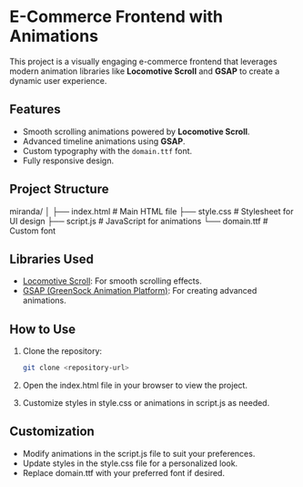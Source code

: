 # E-Commerce Frontend with Animations

This project is a visually engaging e-commerce frontend that leverages modern animation libraries like **Locomotive Scroll** and **GSAP** to create a dynamic user experience.

## Features

- Smooth scrolling animations powered by **Locomotive Scroll**.
- Advanced timeline animations using **GSAP**.
- Custom typography with the `domain.ttf` font.
- Fully responsive design.

## Project Structure

miranda/ │ ├── index.html # Main HTML file ├── style.css # Stylesheet for UI design ├── script.js # JavaScript for animations └── domain.ttf # Custom font


## Libraries Used

- [Locomotive Scroll](https://github.com/locomotivemtl/locomotive-scroll): For smooth scrolling effects.
- [GSAP (GreenSock Animation Platform)](https://greensock.com/gsap/): For creating advanced animations.

## How to Use

1. Clone the repository:
   ```bash
   git clone <repository-url>


2. Open the index.html file in your browser to view the project.

3. Customize styles in style.css or animations in script.js as needed.

## Customization
- Modify animations in the script.js file to suit your preferences.
- Update styles in the style.css file for a personalized look.
- Replace domain.ttf with your preferred font if desired.